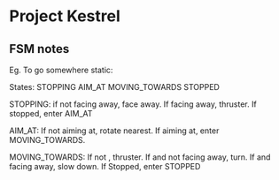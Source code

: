 
# Project Kestrel


## FSM notes

Eg. To go somewhere static:

States:
STOPPING
AIM_AT
MOVING_TOWARDS
STOPPED


STOPPING: if not facing away, face away.  If facing away, thruster.  If stopped, enter AIM_AT

AIM_AT: If not aiming at, rotate nearest.  If aiming at, enter MOVING_TOWARDS.

MOVING_TOWARDS: If not  <stopping distance>, thruster.  If <stopping distnace> and not facing away, turn.  If <stopping distance> and facing away, slow down.  If Stopped, enter STOPPED
